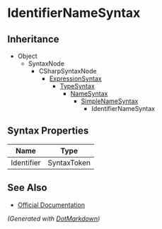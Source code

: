 # IdentifierNameSyntax

## Inheritance

* Object
  * SyntaxNode
    * CSharpSyntaxNode
      * [ExpressionSyntax](ExpressionSyntax.md)
        * [TypeSyntax](TypeSyntax.md)
          * [NameSyntax](NameSyntax.md)
            * [SimpleNameSyntax](SimpleNameSyntax.md)
              * IdentifierNameSyntax

## Syntax Properties

| Name       | Type        |
| ---------- | ----------- |
| Identifier | SyntaxToken |

## See Also

* [Official Documentation](https://docs.microsoft.com/en-us/dotnet/api/microsoft.codeanalysis.csharp.syntax.identifiernamesyntax)


*\(Generated with [DotMarkdown](http://github.com/JosefPihrt/DotMarkdown)\)*